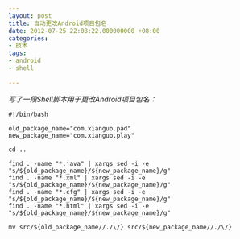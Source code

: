```yaml
---
layout: post
title: 自动更改Android项目包名
date: 2012-07-25 22:08:22.000000000 +08:00
categories:
- 技术
tags:
- android
- shell

---
```


*写了一段Shell脚本用于更改Android项目包名：*

	#!/bin/bash

	old_package_name="com.xianguo.pad"
	new_package_name="com.xianguo.play"

	cd ..

	find . -name "*.java" | xargs sed -i -e "s/${old_package_name}/${new_package_name}/g"
	find . -name "*.xml" | xargs sed -i -e "s/${old_package_name}/${new_package_name}/g"
	find . -name "*.cfg" | xargs sed -i -e "s/${old_package_name}/${new_package_name}/g"
	find . -name "*.html" | xargs sed -i -e "s/${old_package_name}/${new_package_name}/g"

	mv src/${old_package_name//./\/} src/${new_package_name//./\/}
